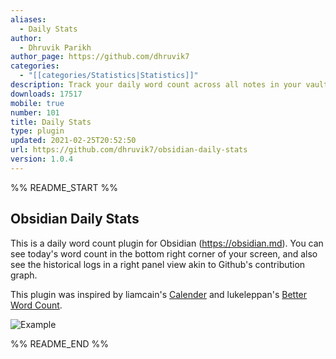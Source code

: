 ```yaml
---
aliases:
  - Daily Stats
author:
  - Dhruvik Parikh
author_page: https://github.com/dhruvik7
categories:
  - "[[categories/Statistics|Statistics]]"
description: Track your daily word count across all notes in your vault.
downloads: 17517
mobile: true
number: 101
title: Daily Stats
type: plugin
updated: 2021-02-25T20:52:50
url: https://github.com/dhruvik7/obsidian-daily-stats
version: 1.0.4
---
```


%% README_START %%

## Obsidian Daily Stats

This is a daily word count plugin for Obsidian (https://obsidian.md). You can see today's word count in the bottom right corner of your screen, and also see the historical logs in a right panel view akin to Github's contribution graph.

This plugin was inspired by liamcain's [Calender](https://github.com/liamcain/obsidian-calendar-plugin) and lukeleppan's [Better Word Count](https://github.com/lukeleppan/better-word-count).

![Example](https://raw.githubusercontent.com/dhruvik7/obsidian-daily-stats/HEAD/images/example-graph.png)



%% README_END %%